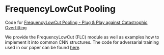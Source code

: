 # FrequencyLowCut Pooling 
Code for [FrequencyLowCut Pooling - Plug & Play against Catastrophic Overfitting](https://arxiv.org/abs/2204.00491)

We provide the FrequencyLowCut (FLC) module as well as examples how to implement it into common CNN structures.
The code for adversarial training used in our paper can be found [here](https://github.com/locuslab/fast_adversarial).
